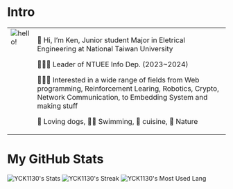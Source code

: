 # Intro
<table style="border:none">
<tr>
  <td style="vertical-align: top">
    <img src="https://media.giphy.com/media/dzaUX7CAG0Ihi/giphy.gif" alt="hello!" ></img>
  </td>
  <td>


👋 Hi, I’m Ken, Junior student Major in Eletrical Engineering at National Taiwan University

🙎🏻‍♂️ Leader of <a src="https://github.com/NTUEEInfoDep">NTUEE Info Dep</a>. (2023~2024)

👨🏻‍💻 Interested in a wide range of fields from Web programming, Reinforcement Learing, Robotics, Crypto, Network Communication, to Embedding System and making stuff

🐶 Loving dogs, 🏊🏻 Swimming, 🥐 cuisine, 🌳 Nature
  </td>
</tr>
</table>

# My GitHub Stats

![YCK1130's Stats](https://github-readme-stats.vercel.app/api?username=YCK1130&theme=tokyonight&show_icons=true&hide_border=true&count_private=true)
![YCK1130's Streak](https://github-readme-streak-stats.herokuapp.com/?user=YCK1130&theme=tokyonight&hide_border=true)
![YCK1130's Most Used Lang](https://github-readme-stats.vercel.app/api/top-langs/?username=YCK1130&hide=html,matlab,css,makefile&theme=tokyonight)